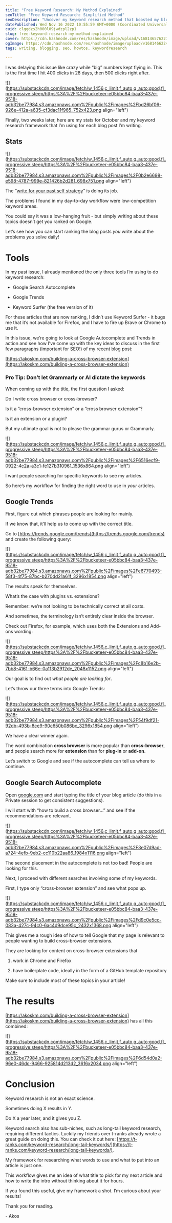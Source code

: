 ```yaml
---
title: "Free Keyword Research: My Method Explained"
seoTitle: "Free Keyword Research: Simplified Method"
seoDescription: "Uncover my keyword research method that boosted my blog's clicks; learn to rank articles using Google Autocomplete and Trends"
datePublished: Wed Nov 16 2022 10:55:59 GMT+0000 (Coordinated Universal Time)
cuid: clggdzs2h000l09jwdzpl2zp1
slug: free-keyword-research-my-method-explained
cover: https://cdn.hashnode.com/res/hashnode/image/upload/v1681465762219/d1cb16a1-9172-415e-bb75-cef9960554bd.png
ogImage: https://cdn.hashnode.com/res/hashnode/image/upload/v1681466224669/281d8a48-36af-4c21-829c-5b09fa245642.png
tags: writing, blogging, seo, howtos, keywordresearch

---
```


I was delaying this issue like crazy while “big” numbers kept flying in. This is the first time I hit 400 clicks in 28 days, then 500 clicks right after.

![](https://substackcdn.com/image/fetch/w_1456,c_limit,f_auto,q_auto:good,fl_progressive:steep/https%3A%2F%2Fbucketeer-e05bbc84-baa3-437e-9518-adb32be77984.s3.amazonaws.com%2Fpublic%2Fimages%2Fbd26bf06-926e-412a-a635-cf3dac11f965_752x423.png align="left")

Finally, two weeks later, here are my stats for October and my keyword research framework that I’m using for each blog post I’m writing.

## Stats

![](https://substackcdn.com/image/fetch/w_1456,c_limit,f_auto,q_auto:good,fl_progressive:steep/https%3A%2F%2Fbucketeer-e05bbc84-baa3-437e-9518-adb32be77984.s3.amazonaws.com%2Fpublic%2Fimages%2F0b2e6698-e598-4787-999e-821426b2d281_698x751.png align="left")

The “[write for your past self strategy](https://akoskm.substack.com/p/write-for-your-past-self-it-works)” is doing its job.

The problems I found in my day-to-day workflow were low-competition keyword areas.

You could say it was a low-hanging fruit - but simply writing about these topics doesn’t get you ranked on Google.

Let’s see how you can start ranking the blog posts *you* write about the problems *you* solve daily!

# Tools

In my past issue, I already mentioned the only three tools I’m using to do keyword research:

* Google Search Autocomplete
    
* Google Trends
    
* Keyword Surfer (the free version of it)
    

For these articles that are now ranking, I didn’t use Keyword Surfer - it bugs me that it’s not available for Firefox, and I have to fire up Brave or Chrome to use it.

In this issue, we’re going to look at Google Autocomplete and Trends in action and see how I’ve come up with the key ideas to discuss in the first few paragraphs (important for SEO!) of my recent blog post:

[https://akoskm.com/building-a-cross-browser-extension](https://akoskm.com/building-a-cross-browser-extension)

### Pro Tip: Don’t let Grammarly or AI dictate the keywords

When coming up with the title, the first question I asked:

Do I write cross browser or cross-browser?

Is it a ”cross-browser extension” or a ”cross browser extension”?

Is it an extension or a plugin?

But my ultimate goal is not to please the grammar gurus or Grammarly.

![](https://substackcdn.com/image/fetch/w_1456,c_limit,f_auto,q_auto:good,fl_progressive:steep/https%3A%2F%2Fbucketeer-e05bbc84-baa3-437e-9518-adb32be77984.s3.amazonaws.com%2Fpublic%2Fimages%2F6516ecf9-0922-4c2a-a3c1-fe127b310961_1536x864.png align="left")

I want people searching for specific keywords to see my articles.

So here’s my workflow for finding the right word to use in *your* articles.

## Google Trends

First, figure out which phrases people are looking for mainly.

If we know that, it’ll help us to come up with the correct title.

Go to [https://trends.google.com/trends](https://trends.google.com/trends) and create the following query:

![](https://substackcdn.com/image/fetch/w_1456,c_limit,f_auto,q_auto:good,fl_progressive:steep/https%3A%2F%2Fbucketeer-e05bbc84-baa3-437e-9518-adb32be77984.s3.amazonaws.com%2Fpublic%2Fimages%2Fe6770493-58f3-4f75-87bc-b270dd21a61f_3296x1854.png align="left")

The results speak for themselves.

What’s the case with plugins vs. extensions?

Remember: we’re not looking to be technically correct at all costs.

And sometimes, the terminology isn’t entirely clear inside the browser.

Check out Firefox, for example, which uses both the Extensions and Add-ons wording:

![](https://substackcdn.com/image/fetch/w_1456,c_limit,f_auto,q_auto:good,fl_progressive:steep/https%3A%2F%2Fbucketeer-e05bbc84-baa3-437e-9518-adb32be77984.s3.amazonaws.com%2Fpublic%2Fimages%2Fc8b16e2b-7bb8-4161-b66e-0a113b2912de_2048x1152.png align="left")

Our goal is to find out *what people are looking for*.

Let’s throw our three terms into Google Trends:

![](https://substackcdn.com/image/fetch/w_1456,c_limit,f_auto,q_auto:good,fl_progressive:steep/https%3A%2F%2Fbucketeer-e05bbc84-baa3-437e-9518-adb32be77984.s3.amazonaws.com%2Fpublic%2Fimages%2F54f9df21-92db-493b-8ce9-90c650b086bc_3296x1854.png align="left")

We have a clear winner again.

The word combination **cross browser** is more popular than **cross-browser**, and people search more for **extension** than for **plug-in** or **add-on**.

Let’s switch to Google and see if the autocomplete can tell us where to continue.

## Google Search Autocomplete

Open [google.com](http://google.com) and start typing the title of your blog article (do this in a Private session to get consistent suggestions).

I will start with “how to build a cross browser…” and see if the recommendations are relevant.

![](https://substackcdn.com/image/fetch/w_1456,c_limit,f_auto,q_auto:good,fl_progressive:steep/https%3A%2F%2Fbucketeer-e05bbc84-baa3-437e-9518-adb32be77984.s3.amazonaws.com%2Fpublic%2Fimages%2F3e07d9ad-a724-4efb-9eb2-cc110b22aa86_1984x1116.png align="left")

The second placement in the autocomplete is not too bad! People are looking for this.

Next, I proceed with different searches involving some of my keywords.

First, I type only “cross-browser extension” and see what pops up.

![](https://substackcdn.com/image/fetch/w_1456,c_limit,f_auto,q_auto:good,fl_progressive:steep/https%3A%2F%2Fbucketeer-e05bbc84-baa3-437e-9518-adb32be77984.s3.amazonaws.com%2Fpublic%2Fimages%2Fd9c0e5cc-083a-427c-94c0-6ac4d9dce95c_2432x1368.png align="left")

This gives me a rough idea of how to tell Google that my page is relevant to people wanting to build cross-browser extensions.

They are looking for content on cross-browser extensions that

1. work in Chrome and Firefox
    
2. have boilerplate code, ideally in the form of a GitHub template repository
    

Make sure to include most of these topics in your article!

# The results

[https://akoskm.com/building-a-cross-browser-extension](https://akoskm.com/building-a-cross-browser-extension) has all this combined:

![](https://substackcdn.com/image/fetch/w_1456,c_limit,f_auto,q_auto:good,fl_progressive:steep/https%3A%2F%2Fbucketeer-e05bbc84-baa3-437e-9518-adb32be77984.s3.amazonaws.com%2Fpublic%2Fimages%2F6d54d0a2-96e0-46dc-9466-925814d213d2_3616x2034.png align="left")

# Conclusion

Keyword research is not an exact science.

Sometimes doing X results in Y.

Do X a year later, and it gives you Z.

Keyword search also has sub-niches, such as long-tail keyword research, requiring different tactics. Luckily my friends over t-ranks already wrote a great guide on doing this. You can check it out here: [https://t-ranks.com/keyword-research/long-tail-keywords/](https://t-ranks.com/keyword-research/long-tail-keywords/).

My framework for researching what words to use and what to put into an article is just one.

This workflow gives me an idea of what title to pick for my next article and how to write the intro without thinking about it for hours.

If you found this useful, give my framework a shot. I’m curious about your results!

Thank you for reading.

\- Akos